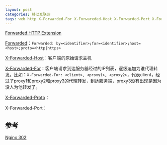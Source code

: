 ```yaml
---
layout: post
categories: 移动互联网
tags: web http X-Forwarded-For X-Forwareded-Host X-Forwarded-Port X-Forwarded-Proto Forwarded
---
```


[Forwarded HTTP Extension](https://tools.ietf.org/html/rfc7239)

[Forwarded](https://developer.mozilla.org/en-US/docs/Web/HTTP/Headers/Forwarded)：`Forwarded: by=<identifier>;for=<identifier>;host=<host>;proto=<http|https>`

[X-Forwarded-Host](https://developer.mozilla.org/en-US/docs/Web/HTTP/Headers/X-Forwarded-Host)：客户端的原始请求主机

[X-Forwarded-For](https://developer.mozilla.org/en-US/docs/Web/HTTP/Headers/X-Forwarded-For)：客户端请求到达服务器经过的IP列表，逐级追加为谁代理转发。比如：`X-Forwarded-For: <client>, <proxy1>, <proxy2>`，代表client，经过了proxy1和proxy2和proxy3的代理转发，到达服务端，proxy3没有出现是因为没人为他转发了。

[X-Forwarded-Proto](https://developer.mozilla.org/en-US/docs/Web/HTTP/Headers/X-Forwarded-Proto)：

X-Forwarded-Port：



## 参考

[Nginx 302](/网络/2018/07/10/实践Nginx/#302)

